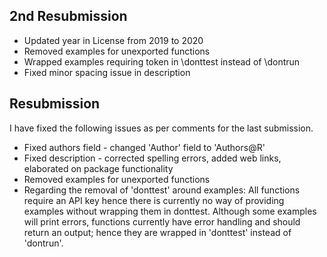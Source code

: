## 2nd Resubmission
* Updated year in License from 2019 to 2020  
* Removed examples for unexported functions  
* Wrapped examples requiring token in \donttest instead of \dontrun  
* Fixed minor spacing issue in description 

## Resubmission

I have fixed the following issues as per comments for the last submission.

* Fixed authors field - changed 'Author' field to 'Authors@R'  
* Fixed description - corrected spelling errors, added web links, elaborated on package functionality  
* Removed examples for unexported functions  
* Regarding the removal of 'donttest' around examples: All functions require an API key hence there is currently no way of providing examples without wrapping them in donttest. Although some examples will print errors, functions currently have error handling and should return an output; hence they are wrapped in 'donttest' instead of 'dontrun'. 
